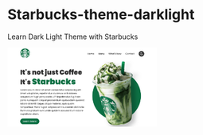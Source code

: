 # Starbucks-theme-darklight
 Learn Dark Light Theme with Starbucks

<img src="https://github.com/xiaoyuanlv/Starbucks-Theme-DarkLight/blob/main/Screen%20Shot%202022-01-08%20at%206.15.39%20PM.png" width="300px" height="auto" />

